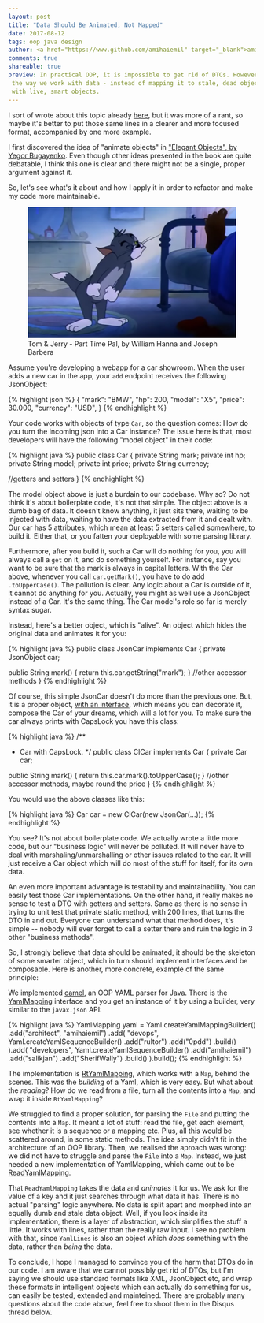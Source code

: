 ```yaml
---
layout: post
title: "Data Should Be Animated, Not Mapped"
date: 2017-08-12
tags: oop java design
author: <a href="https://www.github.com/amihaiemil" target="_blank">amihaiemil</a>
comments: true
shareable: true
preview: In practical OOP, it is impossible to get rid of DTOs. However, we can improve
 the way we work with data - instead of mapping it to stale, dead object, we should animate it
 with live, smart objects.
---
```


I sort of wrote about this topic already [here](http://www.amihaiemil.com/2017/07/04/yasson-yet-another-POJO-parser.html),
but it was more of a rant, so maybe it's better to put those same lines in a clearer and more focused format, accompanied by one more example.

I first discovered the idea of "animate objects" in ["Elegant Objects", by Yegor Bugayenko](https://www.amazon.com/Elegant-Objects-1-Yegor-Bugayenko/dp/1519166915).
Even though other ideas presented in the book are quite debatable, I think this one is clear and there might not be a single, proper argument against it.

So, let's see what's it about and how I apply it in order to refactor and make my code more maintainable.

<figure class="articleimg">
 <img src="/images/part_time_pal.PNG" alt="Part Time Pal">
 <figcaption>
 Tom & Jerry - Part Time Pal, by  William Hanna and Joseph Barbera
 </figcaption>
</figure>

Assume you're developing a webapp for a car showroom. When the user adds a new car in the app, your ``add`` endpoint receives
the following JsonObject:

{% highlight json %}
{
  "mark": "BMW",
  "hp": 200,
  "model": "X5",
  "price": 30.000,
  "currency": "USD",
}
{% endhighlight %}

Your code works with objects of type ``Car``, so the question comes: How do you turn the incoming json into a Car instance?
The issue here is that, most developers will have the following "model object" in their code:

{% highlight java %}
public class Car {
  private String mark;
  private int hp;
  private String model;
  private int price;
  private String currency;

  //getters and setters
}
{% endhighlight %}

The model object above is just a burdain to our codebase. Why so? Do not think it's about boilerplate code, it's not that simple. The object above is a dumb bag of data.
It doesn't know anything, it just sits there, waiting to be injected with data, waiting to have the data extracted from it and dealt with. Our car has 5 attributes, which mean
at least 5 setters called somewhere, to build it. Either that, or you fatten your deployable with some parsing library.

Furthermore, after you build it, such a Car will do nothing for you, you will always call a ``get`` on it, and do something yourself.
For instance, say you want to be sure that the mark is always in capital letters. With the Car above, whenever you call ``car.getMark()``, you have to do add ``.toUpperCase()``. The pollution is clear. Any logic about a Car is outside of it, it cannot do anything for you. Actually, you might as well use a JsonObject instead of a Car. It's the same thing. The Car model's role so far is merely syntax sugar.

Instead, here's a better object, which is "alive". An object which hides the original data and animates it for you:

{% highlight java %}
public class JsonCar implements Car {
  private JsonObject car;

  public String mark() {
    return this.car.getString("mark");
  }
  //other accessor methods
}
{% endhighlight %}

Of course, this simple JsonCar doesn't do more than the previous one. But, it is a proper object, [with an interface](http://www.amihaiemil.com/2017/08/12/how-interfaces-are-refactoring-our-code.html),
which means you can decorate it, compose the Car of your dreams, which will a lot for you. To make sure the car always prints with CapsLock you have this class:

{% highlight java %}
/**
 * Car with CapsLock.
 */
public class ClCar implements Car {
  private Car car;

  public String mark() {
    return this.car.mark().toUpperCase();
  }
  //other accessor methods, maybe round the price
}
{% endhighlight %}

You would use the above classes like this:

{% highlight java %}
  Car car = new ClCar(new JsonCar(...));
{% endhighlight %}

You see? It's not about boilerplate code. We actually wrote a little more code, but our "business logic" will never be polluted. It will never have
to deal with marshaling/unmarshalling or other issues related to the car. It will just receive a Car object which will do most of the stuff for itself, for its own data.

An even more important advantage is testability and maintainability. You can easily test those Car implementations. On the other hand, it really makes no sense
to test a DTO with getters and setters. Same as there is no sense in trying to unit test that private static method, with 200 lines, that turns the DTO in and out. Everyone can understand
what that method does, it's simple -- nobody will ever forget to call a setter there and ruin the logic in 3 other "business methods".

So, I strongly believe that data should be animated, it should be the skeleton of some smarter object, which in turn should implement interfaces and be composable. Here is another, more concrete, example of the same principle:

We implemented [camel](https://github.com/decorators-squad/camel), an OOP YAML parser for Java. There is the [YamlMapping](https://github.com/decorators-squad/camel/blob/master/src/main/java/com/amihaiemil/camel/YamlMapping.java) interface and you get an instance of it by using a builder, very similar to the ``javax.json`` API:

{% highlight java %}
  YamlMapping yaml = Yaml.createYamlMappingBuilder()
    .add("architect", "amihaiemil")
    .add(
        "devops",
        Yaml.createYamlSequenceBuilder()
            .add("rultor")
            .add("0pdd")
            .build()
    ).add(
        "developers",
        Yaml.createYamlSequenceBuilder()
            .add("amihaiemil")
            .add("salikjan")
            .add("SherifWally")
            .build()
    ).build();
{% endhighlight %}

The implementation is [RtYamlMapping](https://github.com/decorators-squad/camel/blob/master/src/main/java/com/amihaiemil/camel/RtYamlMapping.java), which works with a ``Map``, behind the scenes. This was the *building* of a Yaml, which is very easy. But what about the *reading*? How do we read from a file, turn all the contents into a ``Map``, and wrap it inside ``RtYamlMapping``?

We struggled to find a proper solution, for parsing the ``File`` and putting the contents into a ``Map``. It meant a lot of stuff: read the file, get each element, see whether it is a sequence or a mapping etc. Plus, all this would be scattered around, in some static methods. The idea simply didn't fit in the architecture of an OOP library. Then, we realised the aproach was wrong: we did not have to struggle and parse the ``File`` into a ``Map``. Instead, we just needed a new implementation of YamlMapping, which came out to be [ReadYamlMapping](https://github.com/decorators-squad/camel/blob/master/src/main/java/com/amihaiemil/camel/ReadYamlMapping.java).

That ``ReadYamlMapping`` takes the data and *animates* it for us. We ask for the value of a key and it just searches through what data it has. There is no actual "parsing" logic anywhere. No data is split apart and morphed into an equally dumb and stale data object. Well, if you look inside its implementation, there is a layer of abstraction, which simplifies the stuff a little. It works with lines, rather than the really raw input. I see no problem with that, since ``YamlLines`` is also an object which *does* something with the data, rather than *being* the data.

To conclude, I hope I managed to convince you of the harm that DTOs do in our code. I am aware that we cannot possibly get rid of DTOs, but I'm saying we should use standard formats like XML, JsonObject etc, and wrap these formats in intelligent objects which can actually do something for us, can easily be tested, extended and mainteined. There are probably many questions about
the code above, feel free to shoot them in the Disqus thread below.
